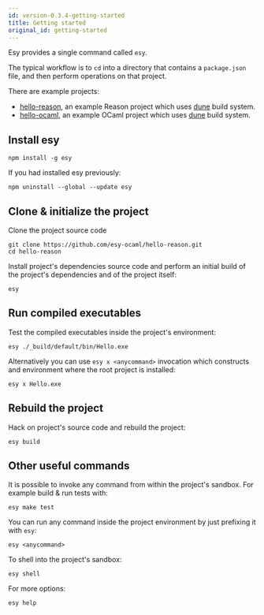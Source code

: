 ```yaml
---
id: version-0.3.4-getting-started
title: Getting started
original_id: getting-started
---
```


Esy provides a single command called `esy`.

The typical workflow is to `cd` into a directory that contains a `package.json`
file, and then perform operations on that project.

There are example projects:

- [hello-reason](https://github.com/esy-ocaml/hello-reason), an example Reason
  project which uses [dune][] build system.
- [hello-ocaml](https://github.com/esy-ocaml/hello-ocaml), an example OCaml
  project which uses [dune][] build system.


## Install esy

```shell
npm install -g esy
```

If you had installed esy previously:

```shell
npm uninstall --global --update esy
```

## Clone & initialize the project

Clone the project source code

```shell
git clone https://github.com/esy-ocaml/hello-reason.git
cd hello-reason
```

Install project's dependencies source code and perform an initial build of the
project's dependencies and of the project itself:

```shell
esy
```

## Run compiled executables

Test the compiled executables inside the project's environment:

```shell
esy ./_build/default/bin/Hello.exe
```

Alternatively you can use `esy x <anycommand>` invocation which constructs and
environment where the root project is installed:

```shell
esy x Hello.exe
```

## Rebuild the project

Hack on project's source code and rebuild the project:

```shell
esy build
```

## Other useful commands

It is possible to invoke any command from within the project's sandbox.  For
example build & run tests with:

```shell
esy make test
```

You can run any command inside the project environment by just prefixing it with
`esy`:

```shell
esy <anycommand>
```

To shell into the project's sandbox:

```shell
esy shell
```

For more options:

```shell
esy help
```

[dune]: https://github.com/ocaml/dune
